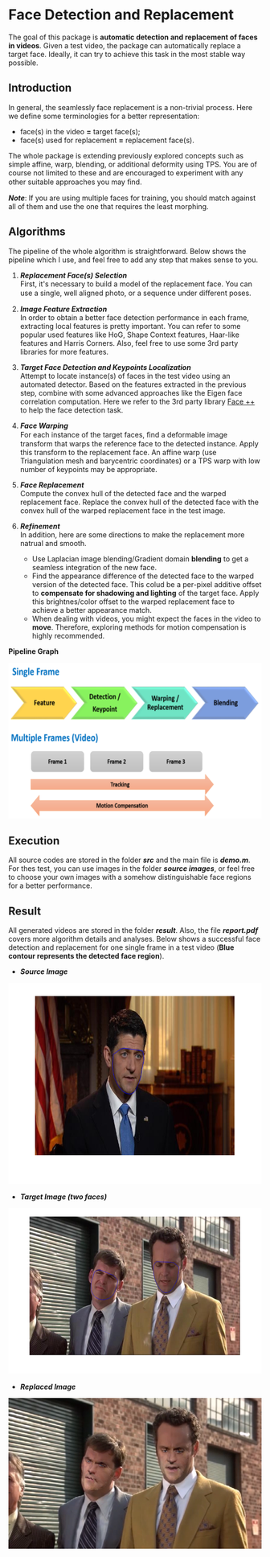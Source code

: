 # Face Detection and Replacement
The goal of this package is **automatic detection and replacement of faces in videos**. Given a test video, the package can automatically replace a target face. Ideally, it can try to achieve this task in the most stable way possible.       


Introduction
------------
In general, the seamlessly face replacement is a non-trivial process. Here we define some terminologies for a better representation:      
* face(s) in the video **=** target face(s);
* face(s) used for replacement **=** replacement face(s). 

The whole package is extending previously explored concepts such as simple affine, warp, blending, or additional deformity using TPS. You are of course not limited to these and are encouraged to experiment with any other suitable approaches you may ﬁnd.      

**_Note_**: If you are using multiple faces for training, you should match against all of them and use the one that requires the least morphing.


Algorithms
----------
The pipeline of the whole algorithm is straightforward. Below shows the pipeline which I use, and feel free to add any step that makes sense to you.

1. **_Replacement Face(s) Selection_**             
    First, it's necessary to build a model of the replacement face. You can use a single, well aligned photo, or a sequence under diﬀerent poses. 

2. **_Image Feature Extraction_**             
    In order to obtain a better face detection performance in each frame, extracting local features is pretty important. You can refer to some popular used features like HoG, Shape Context features, Haar-like features and Harris Corners. Also, feel free to use some 3rd party libraries for more features.
    
3. **_Target Face Detection and Keypoints Localization_**          
    Attempt to locate instance(s) of faces in the test video using an automated detector. Based on the features extracted in the previous step, combine with some advanced approaches like the Eigen face correlation computation. Here we refer to the 3rd party library [Face ++](https://www.faceplusplus.com.cn/) to help the face detection task.

4. **_Face Warping_**        
    For each instance of the target faces, ﬁnd a deformable image transform that warps the reference face to the detected instance. Apply this transform to the replacement face. An affine warp (use Triangulation mesh and barycentric coordinates) or a TPS warp with low number of keypoints may be appropriate. 

5. **_Face Replacement_**       
     Compute the convex hull of the detected face and the warped replacement face. Replace the convex hull of the detected face with the convex hull of the warped replacement face in the test image. 

6. **_Refinement_**       
    In addition, here are some directions to make the replacement more natrual and smooth.
    * Use Laplacian image blending/Gradient domain **blending** to get a seamless integration of the new face.
    * Find the appearance difference of the detected face to the warped version of the detected face. This colud be a per-pixel additive offset to **compensate for shadowing and lighting** of the target face. Apply this brightnes/color offset to the warped replacement face to achieve a better appearance match.
    * When dealing with videos, you might expect the faces in the video to **move**. Therefore, exploring methods for motion compensation is highly recommended.

**Pipeline Graph**
<div align=center>
 <img width="700" height="310" src="./source images/pipeline.png", alt="pipeline"/>
</div>



Execution
---------
All source codes are stored in the folder **_src_** and the main file is **_demo.m_**. For thes test, you can use images in the folder **_source images_**, or feel free to choose your own images with a somehow distinguishable face regions for a better performance. 


Result
------
All generated videos are stored in the folder **_result_**. Also, the file **_report.pdf_** covers more algorithm details and analyses. Below shows a successful face detection and replacement for one single frame in a test video (**Blue contour represents the detected face region**).

* **_Source Image_**
<div align=center>
 <img width="760" height="400" src="./result/im_source.png", alt="source face"/>
</div>

* **_Target Image (two faces)_**
<div align=center>
 <img width="650" height="330" src="./result/im_target.png", alt="target face"/>
</div>

* **_Replaced Image_**
<div align=center>
 <img width="550" height="300" src="./result/im_res.png", alt="result face"/>
</div>
